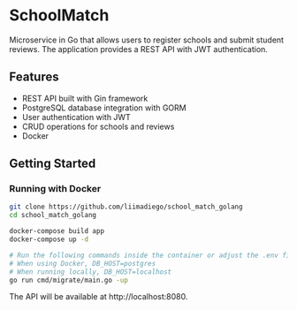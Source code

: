 # SchoolMatch

Microservice in Go that allows users to register schools and submit student reviews. The application provides a REST API with JWT authentication.

## Features

- REST API built with Gin framework
- PostgreSQL database integration with GORM
- User authentication with JWT
- CRUD operations for schools and reviews
- Docker

## Getting Started

### Running with Docker

```bash
git clone https://github.com/liimadiego/school_match_golang
cd school_match_golang

docker-compose build app
docker-compose up -d

# Run the following commands inside the container or adjust the .env file to point to the correct host
# When using Docker, DB_HOST=postgres
# When running locally, DB_HOST=localhost
go run cmd/migrate/main.go -up
```

The API will be available at http://localhost:8080.
